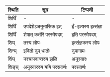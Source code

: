 | स्थिति | सूत्र | टिप्पणी |
| ----- | ------- | ------ |
| शिघिँ | - | - |
| शिघिँ | उपदेशेऽजनुनासिक इत् | इँ-इत्यस्य इत्संज्ञा |
| शिघिँ | शेषात् कर्तरि परस्मैपदम् | इति परस्मैपदम् |
| शिघ् | तस्य लोपः | इत्संज्ञकस्य लोपः |
| शिन्घ् | इदितो नुम् धातोः | नुमागामः |
| शिंघ् | नश्चापदान्तस्य झलि | अनुस्वारः |
| शिङ्घ् | अनुस्वारस्य ययि परसवर्णः | परसवर्णः |

